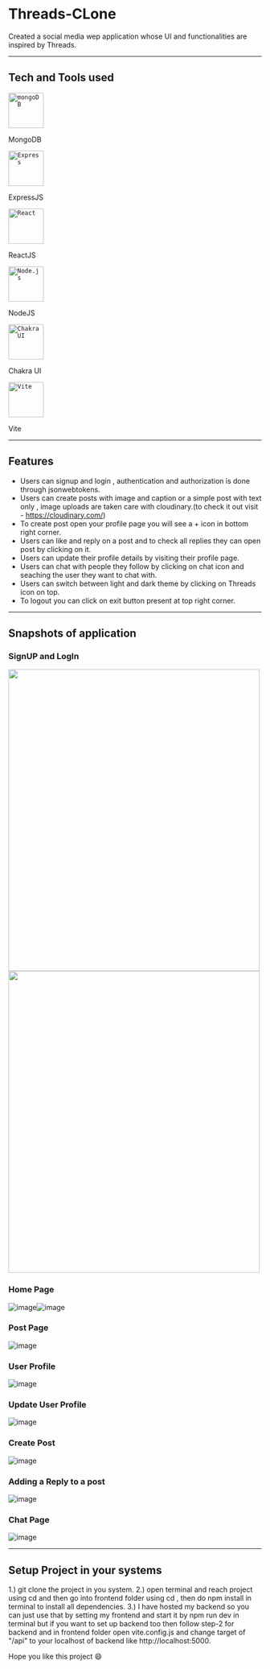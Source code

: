 # Threads-CLone
Created a social media wep application whose UI and functionalities are inspired by Threads.
***
## Tech and Tools used
<div align="left" gap="5px">
	<code><img width="70" src="https://user-images.githubusercontent.com/25181517/182884177-d48a8579-2cd0-447a-b9a6-ffc7cb02560e.png" alt="mongoDB" title="mongoDB"/></code>
	<p>MongoDB</p>
	<code><img width="70" src="https://user-images.githubusercontent.com/25181517/183859966-a3462d8d-1bc7-4880-b353-e2cbed900ed6.png" alt="Express" title="Express"/></code>
	<p>ExpressJS</p>
	<code><img width="70" src="https://user-images.githubusercontent.com/25181517/183897015-94a058a6-b86e-4e42-a37f-bf92061753e5.png" alt="React" title="React"/></code>
	<p>ReactJS</p>
	<code><img width="70" src="https://user-images.githubusercontent.com/25181517/183568594-85e280a7-0d7e-4d1a-9028-c8c2209e073c.png" alt="Node.js" title="Node.js"/></code>
	<p>NodeJS</p>
	<code><img width="70" src="https://user-images.githubusercontent.com/25181517/190887639-d0ba4ec9-ddbe-45dd-bea1-4db83846503e.png" alt="Chakra UI" title="Chakra UI"/></code>
	<p>Chakra UI</p>
	<code><img width="70" src="https://github.com/marwin1991/profile-technology-icons/assets/62091613/b40892ef-efb8-4b0e-a6b5-d1cfc2f3fc35" alt="Vite" title="Vite"/></code>
	<p>Vite</p>
</div>


***

## Features
* Users can signup and login , authentication and authorization is done through jsonwebtokens.
* Users can create posts with image and caption or a simple post with text only , image uploads are taken care with cloudinary.(to check it out visit - https://cloudinary.com/)
* To create post open your profile page you will see a + icon in bottom right corner.
* Users can like and reply on a post and to check all replies they can open post by clicking on it.
* Users can update their profile details by visiting their profile page.
* Users can chat with people they follow by clicking on chat icon and seaching the user they want to chat with.
* Users can switch between light and dark theme by clicking on Threads icon on top.
* To logout you can click on exit button present at top right corner.

***

## Snapshots of application

### SignUP and LogIn
<img src="https://github.com/sonu927/Threads-CLone/assets/75172869/c53e5654-dad9-4bdb-b6f8-f2902ca116c4" width="500" height="600" />    <img src="https://github.com/sonu927/Threads-CLone/assets/75172869/c8e755c0-944d-4a3f-a27c-eee68222d256" width="500" height="600" />

### Home Page
![image](https://github.com/sonu927/Threads-CLone/assets/75172869/857b7cf8-876e-4d80-aa82-9902eb07ab90)![image](https://github.com/sonu927/Threads-CLone/assets/75172869/acdf4294-ee62-49a5-ab2c-15562ecd2c74)

### Post Page
![image](https://github.com/sonu927/Threads-CLone/assets/75172869/bf0e5fb9-3a8f-4ce3-bc6d-a735487dde63)

### User Profile
![image](https://github.com/sonu927/Threads-CLone/assets/75172869/40897587-4ee1-49ca-9f82-bfd25a056082)

### Update User Profile
![image](https://github.com/sonu927/Threads-CLone/assets/75172869/8423c40d-7810-4f7d-bb7f-4a44c9541dbc)

### Create Post 
![image](https://github.com/sonu927/Threads-CLone/assets/75172869/03c96b0f-f470-487f-8c29-45977ac1b507)

### Adding a Reply to a post
![image](https://github.com/sonu927/Threads-CLone/assets/75172869/ab3ebaf4-5a84-4a6a-b644-0638b7bee56b)

### Chat Page
![image](https://github.com/sonu927/Threads-CLone/assets/75172869/1588e1b1-4cbc-41cb-aa10-7d15987c913c)

***

## Setup Project in your systems
1.) git clone the project in you system.
2.) open terminal and reach project using cd <foldername> and then go into frontend folder using cd , then do npm install in terminal to install all dependencies.
3.) I have hosted my backend so you can just use that by setting my frontend and start it by npm run dev in terminal but if you want to set up backend too then follow step-2 for backend and in frontend folder open vite.config.js and change target of "/api" to your localhost of backend like http://localhost:5000. 

Hope you like this project 😄







